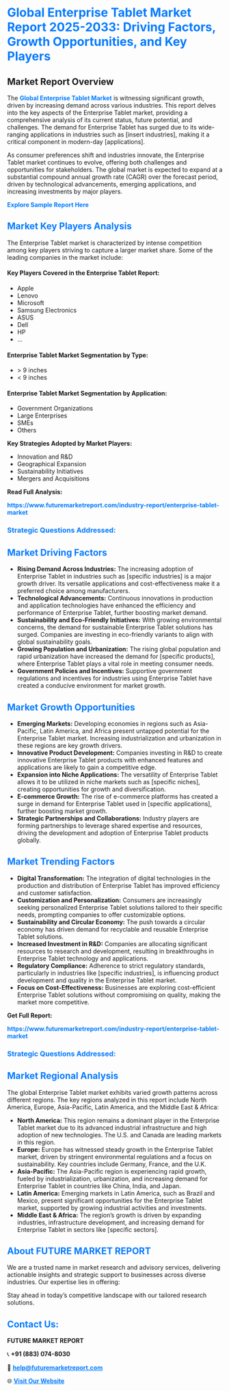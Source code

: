 <h1 style="color: #007BFF;">Global Enterprise Tablet Market Report 2025-2033: Driving Factors, Growth Opportunities, and Key Players</h1>

<section id="overview">
<h2>Market Report Overview</h2>
<p>The <a href="https://www.futuremarketreport.com/industry-report/enterprise-tablet-market" style="color: #007BFF; text-decoration: none;"><strong>Global Enterprise Tablet Market</strong></a> is witnessing significant growth, driven by increasing demand across various industries. This report delves into the key aspects of the Enterprise Tablet market, providing a comprehensive analysis of its current status, future potential, and challenges. The demand for Enterprise Tablet has surged due to its wide-ranging applications in industries such as [insert industries], making it a critical component in modern-day [applications].</p>
<p>As consumer preferences shift and industries innovate, the Enterprise Tablet market continues to evolve, offering both challenges and opportunities for stakeholders. The global market is expected to expand at a substantial compound annual growth rate (CAGR) over the forecast period, driven by technological advancements, emerging applications, and increasing investments by major players.</p>
</section>

<section id="overview">
<p><a href="https://www.futuremarketreport.com/request-sample/reportId=51297" style="color: #007BFF; text-decoration: none;"><strong>Explore Sample Report Here</strong></a></p>
</section>

<section id="key-players">
<h2 style="color: #007BFF;">Market Key Players Analysis</h2>
<p>The Enterprise Tablet market is characterized by intense competition among key players striving to capture a larger market share. Some of the leading companies in the market include:</p>
<h4>Key Players Covered in the Enterprise Tablet Report:</h4>
<ul><li>Apple</li><li>Lenovo</li><li>Microsoft</li><li>Samsung Electronics</li><li>ASUS</li><li>Dell</li><li>HP</li><li>...</li></ul>
<h4>Enterprise Tablet Market Segmentation by Type:</h4>
<ul><li>&gt; 9 inches</li><li>&lt; 9 inches</li></ul>

<h4>Enterprise Tablet Market Segmentation by Application:</h4>
<ul><li>Government Organizations</li><li>Large Enterprises</li><li>SMEs</li><li>Others</li></ul>
<p><strong>Key Strategies Adopted by Market Players:</strong></p>
<ul>
<li>Innovation and R&D</li>
<li>Geographical Expansion</li>
<li>Sustainability Initiatives</li>
<li>Mergers and Acquisitions</li>
</ul>
</section>

<section>
<p><strong>Read Full Analysis: </strong></p><a href="https://www.futuremarketreport.com/industry-report/enterprise-tablet-market" style="color: #007BFF; text-decoration: none;"><strong>https://www.futuremarketreport.com/industry-report/enterprise-tablet-market</strong></a>
<h3 style="color: #007BFF;">Strategic Questions Addressed:</h3>
</section>

<section id="driving-factors">
<h2 style="color: #007BFF;">Market Driving Factors</h2>
<ul>
<li><strong>Rising Demand Across Industries:</strong> The increasing adoption of Enterprise Tablet in industries such as [specific industries] is a major growth driver. Its versatile applications and cost-effectiveness make it a preferred choice among manufacturers.</li>
<li><strong>Technological Advancements:</strong> Continuous innovations in production and application technologies have enhanced the efficiency and performance of Enterprise Tablet, further boosting market demand.</li>
<li><strong>Sustainability and Eco-Friendly Initiatives:</strong> With growing environmental concerns, the demand for sustainable Enterprise Tablet solutions has surged. Companies are investing in eco-friendly variants to align with global sustainability goals.</li>
<li><strong>Growing Population and Urbanization:</strong> The rising global population and rapid urbanization have increased the demand for [specific products], where Enterprise Tablet plays a vital role in meeting consumer needs.</li>
<li><strong>Government Policies and Incentives:</strong> Supportive government regulations and incentives for industries using Enterprise Tablet have created a conducive environment for market growth.</li>
</ul>
</section>

<section id="growth-opportunities">
<h2 style="color: #007BFF;">Market Growth Opportunities</h2>
<ul>
<li><strong>Emerging Markets:</strong> Developing economies in regions such as Asia-Pacific, Latin America, and Africa present untapped potential for the Enterprise Tablet market. Increasing industrialization and urbanization in these regions are key growth drivers.</li>
<li><strong>Innovative Product Development:</strong> Companies investing in R&D to create innovative Enterprise Tablet products with enhanced features and applications are likely to gain a competitive edge.</li>
<li><strong>Expansion into Niche Applications:</strong> The versatility of Enterprise Tablet allows it to be utilized in niche markets such as [specific niches], creating opportunities for growth and diversification.</li>
<li><strong>E-commerce Growth:</strong> The rise of e-commerce platforms has created a surge in demand for Enterprise Tablet used in [specific applications], further boosting market growth.</li>
<li><strong>Strategic Partnerships and Collaborations:</strong> Industry players are forming partnerships to leverage shared expertise and resources, driving the development and adoption of Enterprise Tablet products globally.</li>
</ul>
</section>

<section id="trending-factors">
<h2 style="color: #007BFF;">Market Trending Factors</h2>
<ul>
<li><strong>Digital Transformation:</strong> The integration of digital technologies in the production and distribution of Enterprise Tablet has improved efficiency and customer satisfaction.</li>
<li><strong>Customization and Personalization:</strong> Consumers are increasingly seeking personalized Enterprise Tablet solutions tailored to their specific needs, prompting companies to offer customizable options.</li>
<li><strong>Sustainability and Circular Economy:</strong> The push towards a circular economy has driven demand for recyclable and reusable Enterprise Tablet solutions.</li>
<li><strong>Increased Investment in R&D:</strong> Companies are allocating significant resources to research and development, resulting in breakthroughs in Enterprise Tablet technology and applications.</li>
<li><strong>Regulatory Compliance:</strong> Adherence to strict regulatory standards, particularly in industries like [specific industries], is influencing product development and quality in the Enterprise Tablet market.</li>
<li><strong>Focus on Cost-Effectiveness:</strong> Businesses are exploring cost-efficient Enterprise Tablet solutions without compromising on quality, making the market more competitive.</li>
</ul>
</section>

<section>
<p><strong>Get Full Report: </strong></p><a href="https://www.futuremarketreport.com/industry-report/enterprise-tablet-market" style="color: #007BFF; text-decoration: none;"><strong>https://www.futuremarketreport.com/industry-report/enterprise-tablet-market</strong></a>
<h3 style="color: #007BFF;">Strategic Questions Addressed:</h3>
</section>


<section id="regional-analysis">
<h2 style="color: #007BFF;">Market Regional Analysis</h2>
<p>The global Enterprise Tablet market exhibits varied growth patterns across different regions. The key regions analyzed in this report include North America, Europe, Asia-Pacific, Latin America, and the Middle East & Africa:</p>
<ul>
<li><strong>North America:</strong> This region remains a dominant player in the Enterprise Tablet market due to its advanced industrial infrastructure and high adoption of new technologies. The U.S. and Canada are leading markets in this region.</li>
<li><strong>Europe:</strong> Europe has witnessed steady growth in the Enterprise Tablet market, driven by stringent environmental regulations and a focus on sustainability. Key countries include Germany, France, and the U.K.</li>
<li><strong>Asia-Pacific:</strong> The Asia-Pacific region is experiencing rapid growth, fueled by industrialization, urbanization, and increasing demand for Enterprise Tablet in countries like China, India, and Japan.</li>
<li><strong>Latin America:</strong> Emerging markets in Latin America, such as Brazil and Mexico, present significant opportunities for the Enterprise Tablet market, supported by growing industrial activities and investments.</li>
<li><strong>Middle East & Africa:</strong> The region’s growth is driven by expanding industries, infrastructure development, and increasing demand for Enterprise Tablet in sectors like [specific sectors].</li>
</ul>
</section>

<footer>
<h2 style="color: #007BFF;">About FUTURE MARKET REPORT</h2>
<p>We are a trusted name in market research and advisory services, delivering actionable insights and strategic support to businesses across diverse industries. Our expertise lies in offering:</p>

<p>Stay ahead in today’s competitive landscape with our tailored research solutions.</p>

<h2 style="color: #007BFF;">Contact Us:</h2>
<p><strong>FUTURE MARKET REPORT</strong></p>
<p>📞 <strong>+91 (883) 074-8030</strong></p>
<p>📧 <strong><a href="mailto:help@futuremarketreport.com" style="color: #007BFF;">help@futuremarketreport.com</a></strong></p>
<p>🌐 <strong><a href="https://www.futuremarketreport.com/" style="color: #007BFF;">Visit Our Website</a></strong></p>
</footer>